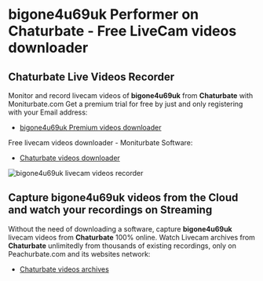 # bigone4u69uk Performer on Chaturbate - Free LiveCam videos downloader

## Chaturbate Live Videos Recorder

Monitor and record livecam videos of **bigone4u69uk** from **Chaturbate** with Moniturbate.com
Get a premium trial for free by just and only registering with your Email address:
* [bigone4u69uk Premium videos downloader](https://moniturbate.com/request-demo-licence-key.html)

Free livecam videos downloader - Moniturbate Software:
* [Chaturbate videos downloader](https://moniturbate.com/moniturbate-download-software.html)

![bigone4u69uk livecam videos recorder](https://peachurnet.com/templates/moniturbate-software.png)


## Capture bigone4u69uk videos from the Cloud and watch your recordings on Streaming

Without the need of downloading a software, capture **bigone4u69uk** livecam videos from **Chaturbate** 100% online.
Watch Livecam archives from **Chaturbate** unlimitedly from thousands of existing recordings, only on Peachurbate.com and its websites network:
* [Chaturbate videos archives](https://peachurnet.com/)